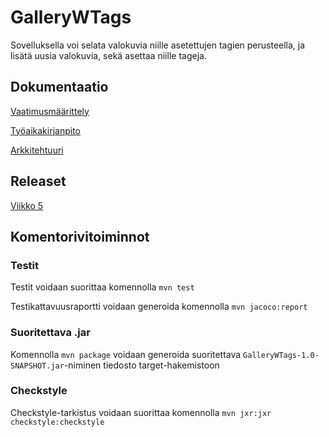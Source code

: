 # GalleryWTags

Sovelluksella voi selata valokuvia niille asetettujen tagien perusteella, ja lisätä uusia valokuvia, sekä asettaa niille tageja.

## Dokumentaatio

[Vaatimusmäärittely](https://github.com/joonaoko/ot-harjoitustyo/blob/master/dokumentointi/vaatimusmaarittely.MD)

[Työaikakirjanpito](https://github.com/joonaoko/ot-harjoitustyo/blob/master/dokumentointi/tyoaikakirjanpito.MD)

[Arkkitehtuuri](https://github.com/joonaoko/ot-harjoitustyo/blob/master/dokumentointi/arkkitehtuuri.md)

## Releaset

[Viikko 5](https://github.com/joonaoko/ot-harjoitustyo/releases/tag/viikko5)

## Komentorivitoiminnot

### Testit

Testit voidaan suorittaa komennolla `mvn test`

Testikattavuusraportti voidaan generoida komennolla `mvn jacoco:report`

### Suoritettava .jar

Komennolla `mvn package` voidaan generoida suoritettava `GalleryWTags-1.0-SNAPSHOT.jar`-niminen tiedosto target-hakemistoon

### Checkstyle

Checkstyle-tarkistus voidaan suorittaa komennolla `mvn jxr:jxr checkstyle:checkstyle`
